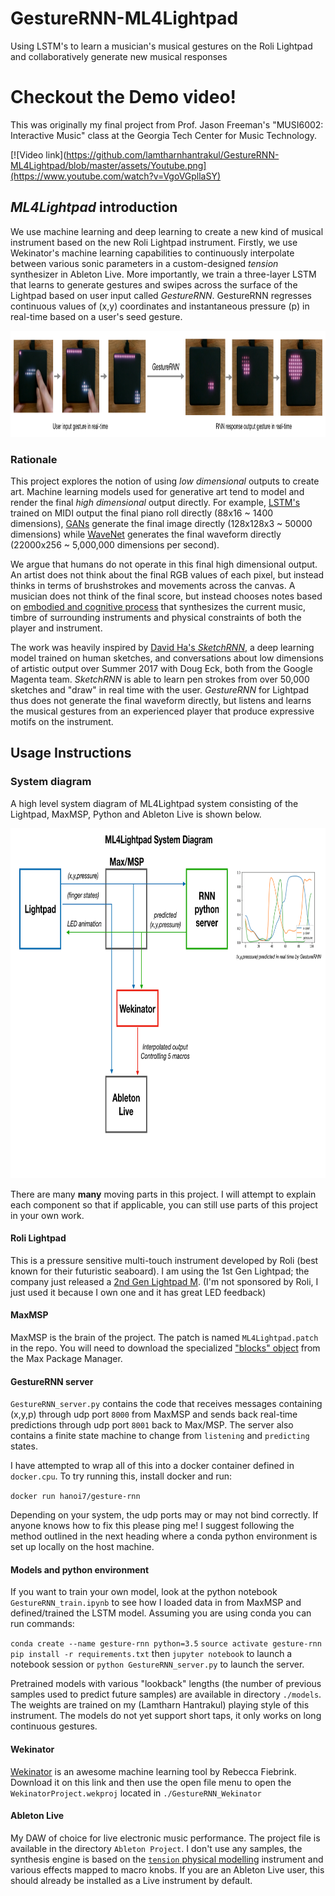 # GestureRNN-ML4Lightpad
Using LSTM's to learn a musician's musical gestures on the Roli Lightpad and collaboratively generate new musical responses

# Checkout the Demo video!
This was originally my final project from Prof. Jason Freeman's "MUSI6002: Interactive Music" class at the Georgia Tech Center for Music Technology.

[![Video link](https://github.com/lamtharnhantrakul/GestureRNN-ML4Lightpad/blob/master/assets/Youtube.png](https://www.youtube.com/watch?v=VgoVGpllaSY)

## *ML4Lightpad* introduction
We use machine learning and deep learning to create a new kind of musical instrument based on the new Roli Lightpad instrument. Firstly, we use Wekinator's machine learning capabilities to continuously interpolate between various sonic parameters in a custom-designed *tension* synthesizer in Ableton Live. More importantly, we train a three-layer LSTM that learns to generate gestures and swipes across the surface of the Lightpad based on user input called *GestureRNN*. GestureRNN regresses continuous values of (x,y) coordinates and instantaneous pressure (p) in real-time based on a user's seed gesture.

<img src="assets/flow_diagram.png" width="900" height="170">

### Rationale

This project explores the notion of using *low dimensional* outputs to create art. Machine learning models used for generative art tend to model and render the final *high dimensional* output directly. For example, [LSTM's](http://www.hexahedria.com/2015/08/03/composing-music-with-recurrent-neural-networks/) trained on MIDI output the final piano roll directly (88x16 ~ 1400 dimensions), [GANs](https://arxiv.org/abs/1708.05509) generate the final image directly (128x128x3 ~ 50000 dimensions) while [WaveNet](https://deepmind.com/blog/wavenet-generative-model-raw-audio/) generates the final waveform directly (22000x256 ~ 5,000,000 dimensions per second).

We argue that humans do not operate in this final high dimensional output. An artist does not think about the final RGB values of each pixel, but instead thinks in terms of brushstrokes and movements across the canvas. A musician does not think of the final score, but instead chooses notes based on [embodied and cognitive process](https://smartech.gatech.edu/handle/1853/58630) that synthesizes the current music, timbre of surrounding instruments and physical constraints of both the player and instrument.

The work was heavily inspired by [David Ha's *SketchRNN*](https://magenta.tensorflow.org/sketch-rnn-demo), a deep learning model trained on human sketches, and conversations about low dimensions of artistic output over Summer 2017 with Doug Eck, both from the Google Magenta team. *SketchRNN* is able to learn pen strokes from over 50,000 sketches and "draw" in real time with the user. *GestureRNN* for Lightpad thus does not generate the final waveform directly, but listens and learns the musical gestures from an experienced player that produce expressive motifs on the instrument.

## Usage Instructions

### System diagram

A high level system diagram of ML4Lightpad system consisting of the Lightpad, MaxMSP, Python and Ableton Live is shown below.

<img src="assets/system_diagram.png" width="800" height="560">

There are many **many** moving parts in this project. I will attempt to explain each component so that if applicable, you can still use parts of this project in your own work.

#### Roli Lightpad
This is a pressure sensitive multi-touch instrument developed by Roli (best known for their futuristic seaboard). I am using the 1st Gen Lightpad; the company just released a [2nd Gen Lightpad M](https://roli.com/products/blocks/lightpad-m?gclid=CjwKCAiAjuPRBRBxEiwAeQ2QPtFx73V8Ysh_XLQu4Td8TKmtWLzx4FsVgizNmRDqLplEiERRFvFOixoCp_0QAvD_BwE). (I'm not sponsored by Roli, I just used it because I own one and it has great LED feedback)

#### MaxMSP
MaxMSP is the brain of the project. The patch is named `ML4Lightpad.patch` in the repo. You will need to download the specialized ["blocks" object](https://cycling74.com/feature/roliblocks) from the Max Package Manager.

#### GestureRNN server
`GestureRNN_server.py` contains the code that receives messages containing (x,y,p) through udp port `8000` from MaxMSP and sends back real-time predictions through udp port `8001` back to Max/MSP. The server also contains a finite state machine to change from `listening` and `predicting` states.

I have attempted to wrap all of this into a docker container defined in `docker.cpu`. To try running this, install docker and run:

`docker run hanoi7/gesture-rnn`

Depending on your system, the udp ports may or may not bind correctly. If anyone knows how to fix this please ping me! I suggest following the method outlined in the next heading where a conda python environment is set up locally on the host machine.

#### Models and python environment

If you want to train your own model, look at the python notebook `GestureRNN_train.ipynb` to see how I loaded data in from MaxMSP and defined/trained the LSTM model. Assuming you are using conda you can run commands:


`conda create --name gesture-rnn python=3.5`
`source activate gesture-rnn`
`pip install -r requirements.txt`
then
`jupyter notebook` to launch a notebook session or
`python GestureRNN_server.py` to launch the server.


Pretrained models with various "lookback" lengths (the number of previous samples used to predict future samples) are available in directory `./models`. The weights are trained on my (Lamtharn Hantrakul) playing style of this instrument. The models do not yet support short taps, it only works on long continuous gestures.

#### Wekinator
[Wekinator](http://www.wekinator.org/) is an awesome machine learning tool by Rebecca Fiebrink. Download it on this link and then use the open file menu to open the `WekinatorProject.wekproj` located in `./GestureRNN_Wekinator`

#### Ableton Live
My DAW of choice for live electronic music performance. The project file is available in the directory `Ableton Project`. I don't use any samples, the synthesis engine is based on the [`tension` physical modelling](https://www.ableton.com/en/packs/tension/) instrument and various effects mapped to macro knobs. If you are an Ableton Live user, this should already be installed as a Live instrument by default.
